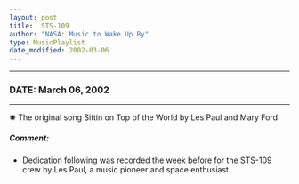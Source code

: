 ```yaml
---
layout: post
title:  STS-109
author: "NASA: Music to Wake Up By"
type: MusicPlaylist
date_modified: 2002-03-06
---
```


----
### DATE: March 06, 2002
----
✺ The original song Sittin on Top of the World by Les Paul and Mary Ford

##### Comment:
* Dedication following was recorded the week before for the STS-109 crew by Les Paul, a music pioneer and space enthusiast.
